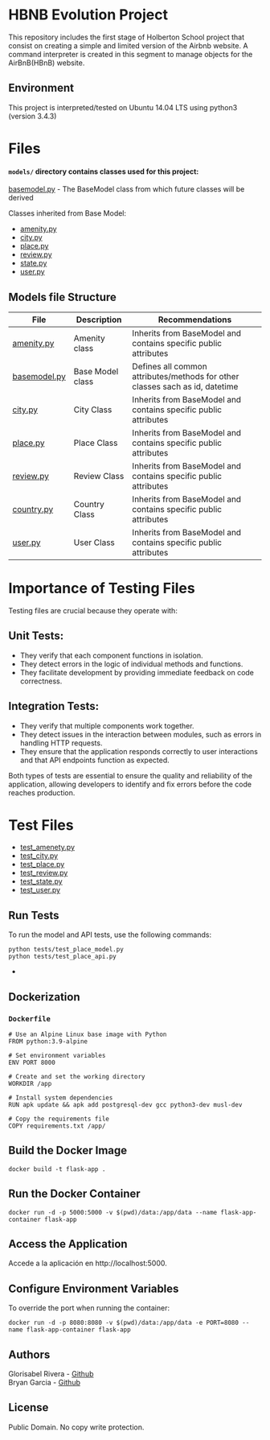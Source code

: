 # HBNB Evolution Project

This repository includes the first stage of Holberton School project that consist on creating a simple and limited version of the Airbnb website. A command interpreter is created in this segment to manage objects for the AirBnB(HBnB) website.

## Environment
This project is interpreted/tested on Ubuntu 14.04 LTS using python3 (version 3.4.3)


# Files

#### `models/` directory contains classes used for this project:
[basemodel.py](/models/basemodel.py) - The BaseModel class from which future classes will be derived


Classes inherited from Base Model:
* [amenity.py](/models/amenity.py)
* [city.py](/models/city.py)
* [place.py](/models/place.py)
* [review.py](/models/review.py)
* [state.py](/models/state.py)
* [user.py](/models/user.py)


## Models file Structure

|File|Description|Recommendations
|---|---|---
|[amenity.py](./models/engine/amenity.py)|Amenity class| Inherits from BaseModel and contains specific public attributes
|[basemodel.py](./models/engine/base_model.py)| Base Model class|  Defines all common attributes/methods for other classes sach as id, datetime
|[city.py](./models/engine/city.py)|City Class| Inherits from BaseModel and contains specific public attributes
|[place.py](./models/engine/place.py)|Place Class| Inherits from BaseModel and contains specific public attributes
|[review.py](./models/engine/review.py)|Review Class| Inherits from BaseModel and contains specific public attributes
|[country.py](./models/engine/country.py)|Country Class| Inherits from BaseModel and contains specific public attributes
|[user.py](./models/engine/user.py)|User Class| Inherits from BaseModel and contains specific public attributes

# Importance of Testing Files
Testing files are crucial because they operate with:

## Unit Tests:

- They verify that each component functions in isolation.
- They detect errors in the logic of individual methods and functions.
- They facilitate development by providing immediate feedback on code correctness.

## Integration Tests:

- They verify that multiple components work together.
- They detect issues in the interaction between modules, such as errors in handling HTTP requests.
- They ensure that the application responds correctly to user interactions and that API endpoints function as expected.

Both types of tests are essential to ensure the quality and reliability of the application, allowing developers to identify and fix errors before the code reaches production.



# Test Files
* [test_amenety.py](/models/test/test_amenety.py)
* [test_city.py](/models/test/test_city.py)
* [test_place.py](/models/test/test_place.py)
* [test_review.py](/models/test/test_review.py)
* [test_state.py](/models/test/test_state.py)
* [test_user.py](/models/test/test_user.py)


## Run Tests
To run the model and API tests, use the following commands:

```
python tests/test_place_model.py
python tests/test_place_api.py
```
* 
## Dockerization

### `Dockerfile`
```
# Use an Alpine Linux base image with Python
FROM python:3.9-alpine

# Set environment variables
ENV PORT 8000

# Create and set the working directory
WORKDIR /app

# Install system dependencies
RUN apk update && apk add postgresql-dev gcc python3-dev musl-dev

# Copy the requirements file
COPY requirements.txt /app/
```

## Build the Docker Image
```
docker build -t flask-app .
```

## Run the Docker Container
```
docker run -d -p 5000:5000 -v $(pwd)/data:/app/data --name flask-app-container flask-app
```

## Access the Application
Accede a la aplicación en http://localhost:5000.

## Configure Environment Variables
To override the port when running the container:
```
docker run -d -p 8080:8080 -v $(pwd)/data:/app/data -e PORT=8080 --name flask-app-container flask-app
```

## Authors
Glorisabel Rivera - [Github](https://github.com/glorisabelriv)   
Bryan Garcia - [Github](https://github.com/Sadbags)

## License
Public Domain. No copy write protection.
